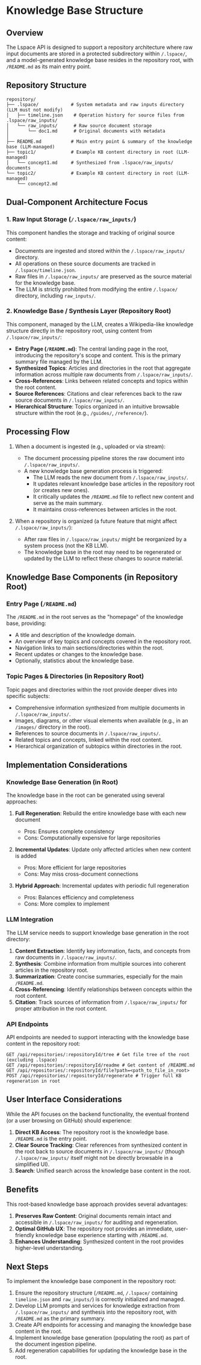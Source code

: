 # Knowledge Base Structure

## Overview

The Lspace API is designed to support a repository architecture where raw input documents are stored in a protected subdirectory within `/.lspace/`, and a model-generated knowledge base resides in the repository root, with `/README.md` as its main entry point.

## Repository Structure

```
repository/
├── .lspace/            # System metadata and raw inputs directory (LLM must not modify)
│   ├── timeline.json    # Operation history for source files from .lspace/raw_inputs/
│   └── raw_inputs/      # Raw source document storage
│       └── doc1.md      # Original documents with metadata
│
├── README.md           # Main entry point & summary of the knowledge base (LLM-managed)
├── topic1/             # Example KB content directory in root (LLM-managed)
│   └── concept1.md     # Synthesized from .lspace/raw_inputs/ documents
└── topic2/             # Example KB content directory in root (LLM-managed)
    └── concept2.md
```

## Dual-Component Architecture Focus

### 1. Raw Input Storage (`/.lspace/raw_inputs/`)

This component handles the storage and tracking of original source content:

- Documents are ingested and stored within the `/.lspace/raw_inputs/` directory.
- All operations on these source documents are tracked in `/.lspace/timeline.json`.
- Raw files in `/.lspace/raw_inputs/` are preserved as the source material for the knowledge base.
- The LLM is strictly prohibited from modifying the entire `/.lspace/` directory, including `raw_inputs/`.

### 2. Knowledge Base / Synthesis Layer (Repository Root)

This component, managed by the LLM, creates a Wikipedia-like knowledge structure directly in the repository root, using content from `/.lspace/raw_inputs/`:

- **Entry Page (`/README.md`)**: The central landing page in the root, introducing the repository's scope and content. This is the primary summary file managed by the LLM.
- **Synthesized Topics**: Articles and directories in the root that aggregate information across multiple raw documents from `/.lspace/raw_inputs/`.
- **Cross-References**: Links between related concepts and topics within the root content.
- **Source References**: Citations and clear references back to the raw source documents in `/.lspace/raw_inputs/`.
- **Hierarchical Structure**: Topics organized in an intuitive browsable structure within the root (e.g., `/guides/`, `/reference/`).

## Processing Flow

1. When a document is ingested (e.g., uploaded or via stream):
   - The document processing pipeline stores the raw document into `/.lspace/raw_inputs/`.
   - A new knowledge base generation process is triggered:
     - The LLM reads the new document from `/.lspace/raw_inputs/`.
     - It updates relevant knowledge base articles in the repository root (or creates new ones).
     - It critically updates the `/README.md` file to reflect new content and serve as the main summary.
     - It maintains cross-references between articles in the root.

2. When a repository is organized (a future feature that might affect `/.lspace/raw_inputs/`):
   - After raw files in `/.lspace/raw_inputs/` might be reorganized by a system process (not the KB LLM).
   - The knowledge base in the root may need to be regenerated or updated by the LLM to reflect these changes to source material.

## Knowledge Base Components (in Repository Root)

### Entry Page (`/README.md`)

The `/README.md` in the root serves as the "homepage" of the knowledge base, providing:

- A title and description of the knowledge domain.
- An overview of key topics and concepts covered in the repository root.
- Navigation links to main sections/directories within the root.
- Recent updates or changes to the knowledge base.
- Optionally, statistics about the knowledge base.

### Topic Pages & Directories (in Repository Root)

Topic pages and directories within the root provide deeper dives into specific subjects:

- Comprehensive information synthesized from multiple documents in `/.lspace/raw_inputs/`.
- Images, diagrams, or other visual elements when available (e.g., in an `/images/` directory in the root).
- References to source documents in `/.lspace/raw_inputs/`.
- Related topics and concepts, linked within the root content.
- Hierarchical organization of subtopics within directories in the root.

## Implementation Considerations

### Knowledge Base Generation (in Root)

The knowledge base in the root can be generated using several approaches:

1. **Full Regeneration**: Rebuild the entire knowledge base with each new document
   - Pros: Ensures complete consistency
   - Cons: Computationally expensive for large repositories

2. **Incremental Updates**: Update only affected articles when new content is added
   - Pros: More efficient for large repositories
   - Cons: May miss cross-document connections

3. **Hybrid Approach**: Incremental updates with periodic full regeneration
   - Pros: Balances efficiency and completeness
   - Cons: More complex to implement

### LLM Integration

The LLM service needs to support knowledge base generation in the root directory:

1. **Content Extraction**: Identify key information, facts, and concepts from raw documents in `/.lspace/raw_inputs/`.
2. **Synthesis**: Combine information from multiple sources into coherent articles in the repository root.
3. **Summarization**: Create concise summaries, especially for the main `/README.md`.
4. **Cross-Referencing**: Identify relationships between concepts within the root content.
5. **Citation**: Track sources of information from `/.lspace/raw_inputs/` for proper attribution in the root content.

### API Endpoints

API endpoints are needed to support interacting with the knowledge base content in the repository root:

```
GET /api/repositories/:repositoryId/tree # Get file tree of the root (excluding .lspace)
GET /api/repositories/:repositoryId/readme # Get content of /README.md
GET /api/repositories/:repositoryId/file?path=<path_to_file_in_root>
POST /api/repositories/:repositoryId/regenerate # Trigger full KB regeneration in root
```

## User Interface Considerations

While the API focuses on the backend functionality, the eventual frontend (or a user browsing on GitHub) should experience:

1. **Direct KB Access**: The repository root is the knowledge base. `/README.md` is the entry point.
2. **Clear Source Tracking**: Clear references from synthesized content in the root back to source documents in `/.lspace/raw_inputs/` (though `/.lspace/raw_inputs/` itself might not be directly browsable in a simplified UI).
3. **Search**: Unified search across the knowledge base content in the root.

## Benefits

This root-based knowledge base approach provides several advantages:

1. **Preserves Raw Content**: Original documents remain intact and accessible in `/.lspace/raw_inputs/` for auditing and regeneration.
2. **Optimal GitHub UX**: The repository root provides an immediate, user-friendly knowledge base experience starting with `/README.md`.
3. **Enhances Understanding**: Synthesized content in the root provides higher-level understanding.

## Next Steps

To implement the knowledge base component in the repository root:

1. Ensure the repository structure (`/README.md`, `/.lspace/` containing `timeline.json` and `raw_inputs/`) is correctly initialized and managed.
2. Develop LLM prompts and services for knowledge extraction from `/.lspace/raw_inputs/` and synthesis into the repository root, with `/README.md` as the primary summary.
3. Create API endpoints for accessing and managing the knowledge base content in the root.
4. Implement knowledge base generation (populating the root) as part of the document ingestion pipeline.
5. Add regeneration capabilities for updating the knowledge base in the root.
